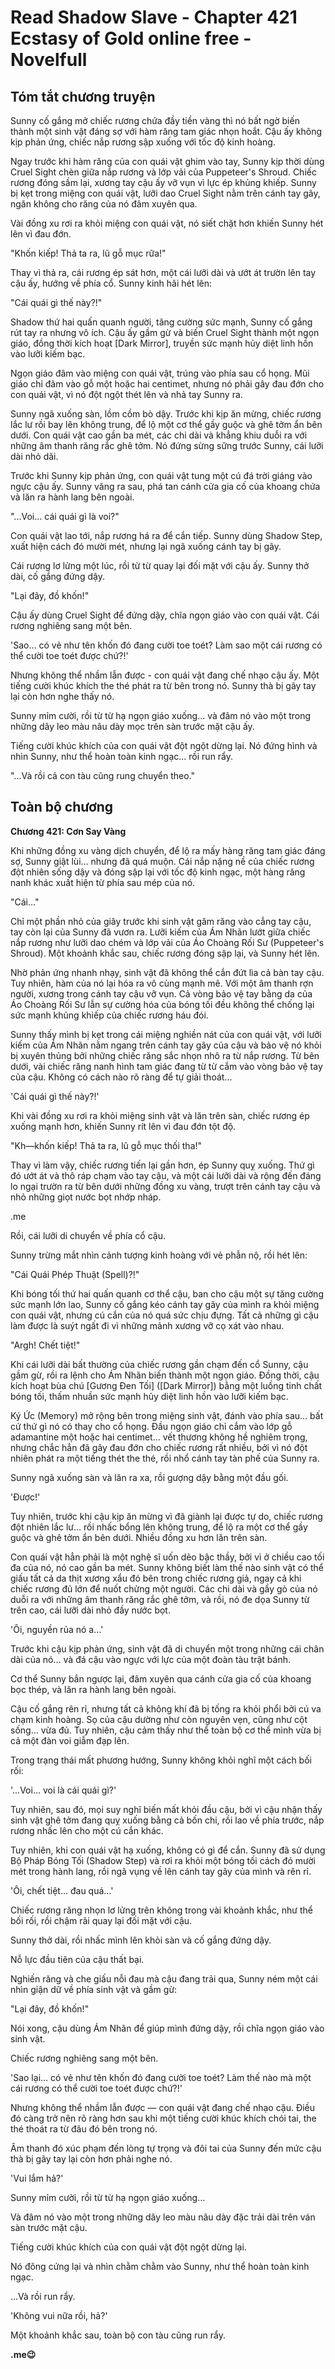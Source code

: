 # Read Shadow Slave - Chapter 421 Ecstasy of Gold online free - Novelfull

## Tóm tắt chương truyện

Sunny cố gắng mở chiếc rương chứa đầy tiền vàng thì nó bất ngờ biến thành một sinh vật đáng sợ với hàm răng tam giác nhọn hoắt. Cậu ấy không kịp phản ứng, chiếc nắp rương sập xuống với tốc độ kinh hoàng.

Ngay trước khi hàm răng của con quái vật ghim vào tay, Sunny kịp thời dùng Cruel Sight chèn giữa nắp rương và lớp vải của Puppeteer's Shroud. Chiếc rương đóng sầm lại, xương tay cậu ấy vỡ vụn vì lực ép khủng khiếp. Sunny bị kẹt trong miệng con quái vật, lưỡi dao Cruel Sight nằm trên cánh tay gãy, ngăn không cho răng của nó đâm xuyên qua.

Vài đồng xu rơi ra khỏi miệng con quái vật, nó siết chặt hơn khiến Sunny hét lên vì đau đớn.

"Khốn kiếp! Thả ta ra, lũ gỗ mục rữa!"

Thay vì thả ra, cái rương ép sát hơn, một cái lưỡi dài và ướt át trườn lên tay cậu ấy, hướng về phía cổ. Sunny kinh hãi hét lên:

"Cái quái gì thế này?!"

Shadow thứ hai quấn quanh người, tăng cường sức mạnh, Sunny cố gắng rút tay ra nhưng vô ích. Cậu ấy gầm gừ và biến Cruel Sight thành một ngọn giáo, đồng thời kích hoạt [Dark Mirror], truyền sức mạnh hủy diệt linh hồn vào lưỡi kiếm bạc.

Ngọn giáo đâm vào miệng con quái vật, trúng vào phía sau cổ họng. Mũi giáo chỉ đâm vào gỗ một hoặc hai centimet, nhưng nó phải gây đau đớn cho con quái vật, vì nó đột ngột thét lên và nhả tay Sunny ra.

Sunny ngã xuống sàn, lồm cồm bò dậy. Trước khi kịp ăn mừng, chiếc rương lắc lư rồi bay lên không trung, để lộ một cơ thể gầy guộc và ghê tởm ẩn bên dưới. Con quái vật cao gần ba mét, các chi dài và khẳng khiu duỗi ra với những âm thanh răng rắc ghê tởm. Nó đứng sừng sững trước Sunny, cái lưỡi dài nhỏ dãi.

Trước khi Sunny kịp phản ứng, con quái vật tung một cú đá trời giáng vào ngực cậu ấy. Sunny văng ra sau, phá tan cánh cửa gia cố của khoang chứa và lăn ra hành lang bên ngoài.

"...Voi... cái quái gì là voi?"

Con quái vật lao tới, nắp rương há ra để cắn tiếp. Sunny dùng Shadow Step, xuất hiện cách đó mười mét, nhưng lại ngã xuống cánh tay bị gãy.

Cái rương lơ lửng một lúc, rồi từ từ quay lại đối mặt với cậu ấy. Sunny thở dài, cố gắng đứng dậy.

"Lại đây, đồ khốn!"

Cậu ấy dùng Cruel Sight để đứng dậy, chĩa ngọn giáo vào con quái vật. Cái rương nghiêng sang một bên.

'Sao... có vẻ như tên khốn đó đang cười toe toét? Làm sao một cái rương có thể cười toe toét được chứ?!'

Nhưng không thể nhầm lẫn được - con quái vật đang chế nhạo cậu ấy. Một tiếng cười khúc khích the thé phát ra từ bên trong nó. Sunny thà bị gãy tay lại còn hơn nghe thấy nó.

Sunny mỉm cười, rồi từ từ hạ ngọn giáo xuống... và đâm nó vào một trong những dây leo màu nâu dày mọc trên sàn trước mặt cậu ấy.

Tiếng cười khúc khích của con quái vật đột ngột dừng lại. Nó đứng hình và nhìn Sunny, như thể hoàn toàn kinh ngạc... rồi run rẩy.

"...Và rồi cả con tàu cũng rung chuyển theo."

## Toàn bộ chương

**Chương 421: Cơn Say Vàng**

Khi những đồng xu vàng dịch chuyển, để lộ ra mấy hàng răng tam giác đáng sợ, Sunny giật lùi… nhưng đã quá muộn. Cái nắp nặng nề của chiếc rương đột nhiên sống dậy và đóng sập lại với tốc độ kinh ngạc, một hàng răng nanh khác xuất hiện từ phía sau mép của nó.

"Cái…"

Chỉ một phần nhỏ của giây trước khi sinh vật găm răng vào cẳng tay cậu, tay còn lại của Sunny đã vươn ra. Lưỡi kiếm của Ám Nhãn lướt giữa chiếc nắp rương như lưỡi dao chém và lớp vải của Áo Choàng Rối Sư (Puppeteer's Shroud). Một khoảnh khắc sau, chiếc rương đóng sập lại, và Sunny hét lên.

Nhờ phản ứng nhanh nhạy, sinh vật đã không thể cắn đứt lìa cả bàn tay cậu. Tuy nhiên, hàm của nó lại hóa ra vô cùng mạnh mẽ. Với một âm thanh rợn người, xương trong cánh tay cậu vỡ vụn. Cả vòng bảo vệ tay bằng da của Áo Choàng Rối Sư lẫn sự cường hóa của bóng tối đều không thể chống lại sức mạnh khủng khiếp của chiếc rương háu đói.

Sunny thấy mình bị kẹt trong cái miệng nghiền nát của con quái vật, với lưỡi kiếm của Ám Nhãn nằm ngang trên cánh tay gãy của cậu và bảo vệ nó khỏi bị xuyên thủng bởi những chiếc răng sắc nhọn nhô ra từ nắp rương. Từ bên dưới, vài chiếc răng nanh hình tam giác đang từ từ cắm vào vòng bảo vệ tay của cậu. Không có cách nào rõ ràng để tự giải thoát...

'Cái quái gì thế này?!'

Khi vài đồng xu rơi ra khỏi miệng sinh vật và lăn trên sàn, chiếc rương ép xuống mạnh hơn, khiến Sunny rít lên vì đau đớn tột độ.

"Kh—khốn kiếp! Thả ta ra, lũ gỗ mục thối tha!"

Thay vì làm vậy, chiếc rương tiến lại gần hơn, ép Sunny quỵ xuống. Thứ gì đó ướt át và thô ráp chạm vào tay cậu, và một cái lưỡi dài và rộng đến đáng lo ngại trườn ra từ bên dưới những đồng xu vàng, trượt trên cánh tay cậu và nhỏ những giọt nước bọt nhớp nháp.

.me

Rồi, cái lưỡi di chuyển về phía cổ cậu.

Sunny trừng mắt nhìn cảnh tượng kinh hoàng với vẻ phẫn nộ, rồi hét lên:

"Cái Quái Phép Thuật (Spell)?!"

Khi bóng tối thứ hai quấn quanh cơ thể cậu, ban cho cậu một sự tăng cường sức mạnh lớn lao, Sunny cố gắng kéo cánh tay gãy của mình ra khỏi miệng con quái vật, nhưng cú cắn của nó quá sức chịu đựng. Tất cả những gì cậu làm được là suýt ngất đi vì những mảnh xương vỡ cọ xát vào nhau.

"Argh! Chết tiệt!"

Khi cái lưỡi dài bất thường của chiếc rương gần chạm đến cổ Sunny, cậu gầm gừ, rồi ra lệnh cho Ám Nhãn biến thành một ngọn giáo. Đồng thời, cậu kích hoạt bùa chú [Gương Đen Tối] ([Dark Mirror]) bằng một luồng tinh chất bóng tối, thấm nhuần sức mạnh hủy diệt linh hồn vào lưỡi kiếm bạc.

Ký Ức (Memory) mở rộng bên trong miệng sinh vật, đánh vào phía sau… bất cứ thứ gì nó có thay cho cổ họng. Đầu ngọn giáo chỉ cắm vào lớp gỗ adamantine một hoặc hai centimet... vết thương không hề nghiêm trọng, nhưng chắc hẳn đã gây đau đớn cho chiếc rương rất nhiều, bởi vì nó đột nhiên phát ra một tiếng thét the thé, rồi nhổ cánh tay tàn phế của Sunny ra.

Sunny ngã xuống sàn và lăn ra xa, rồi gượng dậy bằng một đầu gối.

'Được!'

Tuy nhiên, trước khi cậu kịp ăn mừng vì đã giành lại được tự do, chiếc rương đột nhiên lắc lư… rồi nhấc bổng lên không trung, để lộ ra một cơ thể gầy guộc và ghê tởm ẩn bên dưới. Nhiều đồng xu hơn lăn trên sàn.

Con quái vật hẳn phải là một nghệ sĩ uốn dẻo bậc thầy, bởi vì ở chiều cao tối đa của nó, nó cao gần ba mét. Sunny không biết làm thế nào sinh vật có thể giấu tất cả da thịt xương xẩu đó bên trong chiếc rương giả, ngay cả khi chiếc rương đủ lớn để nuốt chửng một người. Các chi dài và gầy gò của nó duỗi ra với những âm thanh răng rắc ghê tởm, và rồi, nó đe dọa Sunny từ trên cao, cái lưỡi dài nhỏ đầy nước bọt.

'Ôi, nguyền rủa nó a…'

Trước khi cậu kịp phản ứng, sinh vật đã di chuyển một trong những cái chân dài của nó… và đá cậu vào ngực với lực của một đoàn tàu trật bánh.

Cơ thể Sunny bắn ngược lại, đâm xuyên qua cánh cửa gia cố của khoang bọc thép, và lăn ra hành lang bên ngoài.

Cậu cố gắng rên rỉ, nhưng tất cả không khí đã bị tống ra khỏi phổi bởi cú va chạm kinh hoàng. Sọ của cậu dường như còn nguyên vẹn, cũng như cột sống… vừa đủ. Tuy nhiên, cậu cảm thấy như thể toàn bộ cơ thể mình vừa bị cả một đàn voi giẫm đạp lên.

Trong trạng thái mất phương hướng, Sunny không khỏi nghĩ một cách bối rối:

'...Voi… voi là cái quái gì?'

Tuy nhiên, sau đó, mọi suy nghĩ biến mất khỏi đầu cậu, bởi vì cậu nhận thấy sinh vật ghê tởm đang quỵ xuống bằng cả bốn chi, rồi lao về phía trước, nắp rương nhấc lên cho một cú cắn khác.

Tuy nhiên, khi con quái vật hạ xuống, không có gì để cắn. Sunny đã sử dụng Bộ Pháp Bóng Tối (Shadow Step) và rơi ra khỏi một bóng tối cách đó mười mét trong hành lang, rồi ngã vụng về lên cánh tay gãy của mình và rên rỉ.

'Ôi, chết tiệt… đau quá…'

Chiếc rương răng nhọn lơ lửng trên không trong vài khoảnh khắc, như thể bối rối, rồi chậm rãi quay lại đối mặt với cậu.

Sunny thở dài, rồi nhấc mình lên khỏi sàn và cố gắng đứng dậy.

Nỗ lực đầu tiên của cậu thất bại.

Nghiến răng và che giấu nỗi đau mà cậu đang trải qua, Sunny ném một cái nhìn giận dữ về phía sinh vật và gầm gừ:

"Lại đây, đồ khốn!"

Nói xong, cậu dùng Ám Nhãn để giúp mình đứng dậy, rồi chĩa ngọn giáo vào sinh vật.

Chiếc rương nghiêng sang một bên.

'Sao lại… có vẻ như tên khốn đó đang cười toe toét? Làm thế nào mà một cái rương có thể cười toe toét được chứ?!'

Nhưng không thể nhầm lẫn được — con quái vật đang chế nhạo cậu. Điều đó càng trở nên rõ ràng hơn sau khi một tiếng cười khúc khích chói tai, the thé thoát ra từ đâu đó bên trong nó.

Âm thanh đó xúc phạm đến lòng tự trọng và đôi tai của Sunny đến mức cậu thà bị gãy tay lại còn hơn phải nghe nó.

'Vui lắm hả?'

Sunny mỉm cười, rồi từ từ hạ ngọn giáo xuống…

Và đâm nó vào một trong những dây leo màu nâu dày đặc trải dài trên ván sàn trước mặt cậu.

Tiếng cười khúc khích của con quái vật đột ngột dừng lại.

Nó đông cứng lại và nhìn chằm chằm vào Sunny, như thể hoàn toàn kinh ngạc.

…Và rồi run rẩy.

'Không vui nữa rồi, hả?'

Một khoảnh khắc sau, toàn bộ con tàu cũng run rẩy.

**.me😉**